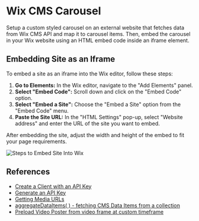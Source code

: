 # Wix CMS Carousel

Setup a custom styled carousel on an external website that fetches data from Wix CMS API and map it to carousel items. Then, embed the carousel in your Wix website using an HTML embed code inside an iframe element.

## Embedding Site as an Iframe

To embed a site as an iframe into the Wix editor, follow these steps:

1. **Go to Elements:** In the Wix editor, navigate to the "Add Elements" panel.
2. **Select "Embed Code":** Scroll down and click on the "Embed Code" option.
3. **Select "Embed a Site":** Choose the "Embed a Site" option from the "Embed Code" menu.
4. **Paste the Site URL:** In the "HTML Settings" pop-up, select "Website address" and enter the URL of the site you want to embed.

After embedding the site, adjust the width and height of the embed to fit your page requirements.

![Steps to Embed Site Into Wix](https://github.com/kunalkeshan/wix-cms-carousel/assets/68579547/508727bb-cfbf-4f51-ae08-8c96b0344461)

## References

- [Create a Client with an API Key](https://dev.wix.com/docs/go-headless/coding/java-script-sdk/admin/create-a-client-with-an-api-key)
- [Generate an API Key](https://dev.wix.com/docs/go-headless/getting-started/setup/authentication/generate-an-api-key-for-admins)
- [Getting Media URLs](https://dev.wix.com/docs/sdk/articles/working-with-the-sdk/work-with-wix-media)
- [aggregateDataItems( ) - fetching CMS Data Items from a collection](https://dev.wix.com/docs/sdk/backend-modules/data/items/aggregate-data-items)
- [Preload Video Poster from video frame at custom timeframe](https://stackoverflow.com/questions/7323053/dynamically-using-the-first-frame-as-poster-in-html5-video)
  
